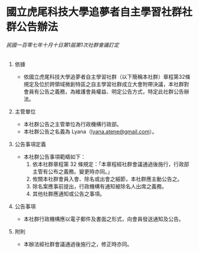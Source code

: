 # 國立虎尾科技大學追夢者自主學習社群社群公告辦法

###### 民國一百零七年十月十日第1屆第1次社群會議訂定

1. 依據
    - 依國立虎尾科技大學追夢者自主學習社群（以下簡稱本社群）章程第32條規定及位於跨領域微創特區之自主學習社群成立大會附帶決議，本社群對會員有公告之義務，為維護會員權益、明定公告方式，特定此社群公告辦法。

2. 主管單位
    - 本社群公告之主管單位為行政機構行政部。
    - 本社群公告之名義為 Lyana（lyana.atene@gmail.com）。

3. 公告事項定義
    - 本社群公告事項範疇如下：
        1. 依本社群章程第 32 條規定：「本章程經社群會議通過後施行，行政部主管有公布之義務。變更時亦同。」
        2. 攸關本社群會員入會、除名或出會之細節，本社群應主動公告之。
        3. 除名案應事前提出，行政機構有通知被除名人出席之義務。
        4. 其他社群應通知或公告之事項。

4. 公告事項
    - 本社群行政機構應以電子郵件及書面之形式，向會員發送通知及公告。

5. 附則
    - 本辦法經社群會議通過後施行之，修正時亦同。